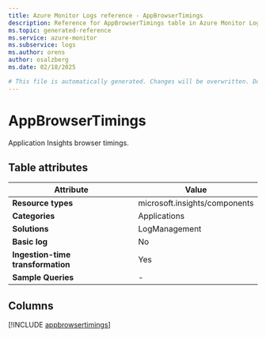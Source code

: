 ```yaml
---
title: Azure Monitor Logs reference - AppBrowserTimings
description: Reference for AppBrowserTimings table in Azure Monitor Logs.
ms.topic: generated-reference
ms.service: azure-monitor
ms.subservice: logs
ms.author: orens
author: osalzberg
ms.date: 02/18/2025

# This file is automatically generated. Changes will be overwritten. Do not change this file directly.
---
```


# AppBrowserTimings

Application Insights browser timings.


## Table attributes

|Attribute|Value|
|---|---|
|**Resource types**|microsoft.insights/components|
|**Categories**|Applications|
|**Solutions**| LogManagement|
|**Basic log**|No|
|**Ingestion-time transformation**|Yes|
|**Sample Queries**|-|



## Columns
  
[!INCLUDE [appbrowsertimings](~/reusable-content/ce-skilling/azure/includes/azure-monitor/reference/tables/appbrowsertimings-include.md)]
